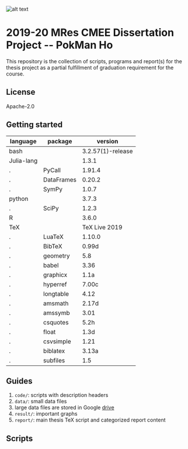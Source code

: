 ![alt text](http://www.imperial.ac.uk/ImageCropToolT4/imageTool/uploaded-images/Blue-on-white--tojpeg_1495792235526_x1.jpg)

# 2019-20 MRes CMEE Dissertation Project -- PokMan Ho

This repository is the collection of scripts, programs and report(s) for the thesis project as a partial fulfillment of graduation requirement for the course.

## License

Apache-2.0

##  Getting started

language | package | version
--- | --- | ---
bash | | 3.2.57(1)-release
Julia-lang | | 1.3.1
. | PyCall | 1.91.4
. | DataFrames | 0.20.2
. | SymPy | 1.0.7
python | | 3.7.3
. | SciPy | 1.2.3
R | | 3.6.0
TeX | | TeX Live 2019
. | LuaTeX | 1.10.0
. | BibTeX | 0.99d
. | geometry | 5.8
. | babel | 3.36
. | graphicx | 1.1a
. | hyperref | 7.00c
. | longtable | 4.12
. | amsmath | 2.17d
. | amssymb | 3.01
. | csquotes | 5.2h
. | float | 1.3d
. | csvsimple | 1.21
. | biblatex | 3.13a
. | subfiles | 1.5

## Guides

1. `code/`: scripts with description headers
2. `data/`: small data files
3. large data files are stored in Google [drive](https://drive.google.com/drive/folders/1tp2miPXis7bn-km1THC3ZaRHSRXQGCi5?usp=sharing)
4. `result/`: important graphs
5. `report/`: main thesis TeX script and categorized report content

## Scripts
